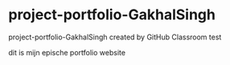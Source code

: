 # project-portfolio-GakhalSingh
project-portfolio-GakhalSingh created by GitHub Classroom
test

dit is mijn epische portfolio website